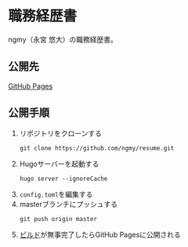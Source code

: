 # 職務経歴書
ngmy（永宮 悠大）の職務経歴書。

## 公開先
[GitHub Pages](https://ngmy.github.io/resume/)

## 公開手順
1. リポジトリをクローンする
   ```console
   git clone https://github.com/ngmy/resume.git
   ```
2. Hugoサーバーを起動する
   ```console
   hugo server --ignoreCache
   ```
3. `config.toml`を編集する
4. masterブランチにプッシュする
   ```console
   git push origin master
   ```
5. [ビルド](https://github.com/ngmy/resume/actions/workflows/gh-pages.yml)が無事完了したらGitHub Pagesに公開される
